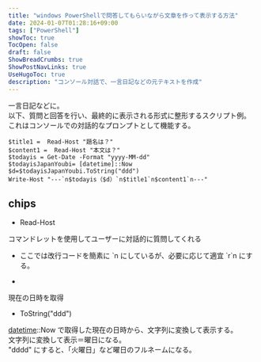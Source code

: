 ```yaml
---
title: "windows PowerShellで問答してもらいながら文章を作って表示する方法"
date: 2024-01-07T01:28:16+09:00
tags: ["PowerShell"]
showToc: true
TocOpen: false
draft: false
ShowBreadCrumbs: true
ShowPostNavLinks: true
UseHugoToc: true
description: "コンソール対話で、一言日記などの元テキストを作成"
---
```


一言日記などに。  
以下、質問と回答を行い、最終的に表示される形式に整形するスクリプト例。  
これはコンソールでの対話的なプロンプトとして機能する。

```
$title1 =  Read-Host "題名は？"
$content1 =  Read-Host "本文は？"
$todayis = Get-Date -Format "yyyy-MM-dd"
$todayisJapanYoubi= [datetime]::Now
$d=$todayisJapanYoubi.ToString("ddd")
Write-Host "---`n$todayis（$d）`n$title1`n$content1`n---"
```

## chips

- Read-Host

コマンドレットを使用してユーザーに対話的に質問してくれる

- ここでは改行コードを簡素に \`n にしているが、必要に応じて適宜 \`r\`n にする。

- [datetime]::Now

現在の日時を取得

- ToString("ddd")

[datetime]::Now で取得した現在の日時から、文字列に変換して表示する。  
文字列に変換して表示＝曜日になる。  
"dddd" にすると、「火曜日」など曜日のフルネームになる。